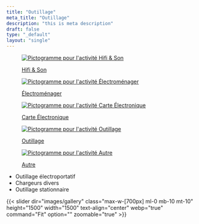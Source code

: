 ```yaml
---
title: "Outillage"
meta_title: "Outillage"
description: "this is meta description"
draft: false
type: "_default"
layout: "single"
---
```


<div class="container_picto">
    <a href="../hifi_son">
        <figure>
            <image src="../../picto/picto_hifi_son.svg" alt="Pictogramme pour l'activité Hifi & Son" class="pictos">
            <figcaption>
                <p class="legende">Hifi & Son</p>
            </figcaption>
        </figure>
    </a>
    <a href="../electromenager">
        <figure>
            <image src="../../picto/picto_electromenager.svg" alt="Pictogramme pour l'activité Électroménager" class="pictos">
            <figcaption>
                <p class="legende">Électroménager</p>
            </figcaption>
        </figure>
    </a>
    <a href="../carte_electronique">
        <figure>
            <image src="../../picto/picto_carte_electronique.svg" alt="Pictogramme pour l'activité Carte Électronique" class="pictos">
            <figcaption>
                <p class="legende">Carte Électronique</p>
            </figcaption>
        </figure>
    </a>
    <a href="../outillage">
        <figure>
            <image src="../../picto/picto_outillage.svg" alt="Pictogramme pour l'activité Outillage" class="pictos">
            <figcaption>
                <p class="legende principale">Outillage</p>
            </figcaption>
        </figure>
    </a>
    <a href="../autre">
        <figure>
            <image src="../../picto/picto_autre.svg" alt="Pictogramme pour l'activité Autre" class="pictos">
            <figcaption>
                <p class="legende">Autre</p>
            </figcaption>
        </figure>
    </a>
</div>

- Outillage électroportatif
- Chargeurs divers
- Outillage stationnaire

{{< slider dir="images/gallery" class="max-w-[700px] ml-0 mb-10 mt-10" height="1500" width="1500" text-align="center" webp="true" command="Fit" option="" zoomable="true" >}}